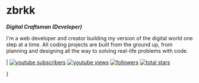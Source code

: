 # zbrkk

***Digital Craftsman (Developer)***

I'm a web developer and creator building my version of the
digital world one step at a time. All coding projects are built from the ground
up, from planning and designing all the way to solving real-life problems with
code. 

<p align="left">|
   <a href="https://www.youtube.com/c/fknight?sub_confirmation=1">
      <img alt="youtube subscribers" title="Subscribe to my YouTube channel"
       src="https://custom-icon-badges.demolab.com/youtube/channel/subscribers/
       UC2WHjPDvbE60328n17ZGcfg?color=%23E05D44&label=SUBSCRIBE&logo=video&
       logoColor=white&style=for-the-badge&labelColor=CE4630"/></a>
  
  <a href="https://www.youtube.com/c/fknight">
      <img alt="youtube views" title="YouTube views" src="https://
      custom-icon-badges.demolab.com/youtube/channel/views/
      UC2WHjPDvbE60328n17ZGcfg?color=%23E1AD0E&logo=eye&logoColor=white&
      style-for-the-badge&labelColor=C79600"/></a>
<a href="https://github.com/ForrestKnight?tab=followers">
      <img alt="followers" title="Follow me on Github" src="https://
      custom-icon-badges.demolab.com/github/followers/ForrestKnight?
      color=236ad3&labelColor=1155ba&style=for-the-badge&logo=person-add&
      label=Follow&logoColor-white"/></a>
<a href="https://github.com/ForrestKnight?tab=repositories&sort=stargazers">
<img alt="total stars" title="Total stars on Github" src="https://
custom-icon-badges.demolab.com/github/stars/ForrestKnight? color=55960c&
style=for-the-badge&labelColor=488207&logo=star"/></a>
</p>
}
